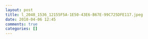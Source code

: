 ```yaml
---
layout: post
title: l_2048_1536_12155F5A-1E50-43E6-B67E-99C725DFE117.jpeg
date: 2010-04-06 12:45
comments: true
categories: []
---
```


